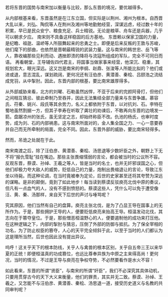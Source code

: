 若将东晋的国势与南宋加以衡量与比较，那么东晋的境况，要优越得多。

从内部根基来看，东晋虽然是在江东立国，但实际是以荆州、湘州为根本。自西晋大乱以来，刘弘、陶侃等人在荆州及湘州等地勤勉经营，深谋远虑，经过数十年的积累，早已是民众安宁、粮食充足、兵士精锐。无论是粮草、舟车还是兵器，几乎可以朝求夕应。
南宋则不具备这样稳固的后方基地。
东晋赖以保家卫国的力量，是纪瞻、祖逖、温峤等人所鼓舞起来的忠勇之士。即便是后来反叛的王敦与苏峻，他们麾下的部曲，也依然是晋朝最精锐的武装力量。这与南宋的韩世忠、岳飞等人，靠收编那些见利而动、遇挫即溃的降将与流寇所组成的军队，完全不可同日而语。
再看朝堂，王导辅佐四代君主，将国事当做家事来经营，他深沉、稳重，其规划宏大，眼光深远。这又岂是南宋的李纲、赵鼎、张浚等人所能比拟的？他们或进或退，意志混乱，谋划疏阔，更何况还有汪伯彦、黄潜善、秦桧、吕颐浩之流结成党羽，从中掣肘。因此，东晋内部的根基，要比南宋雄厚得多。

从外部威胁来看，北方的刘曜、石勒虽然凶悍，不亚于后来的完颜阿骨打，但他们之间相互猜忌、彼此牵制乃至吞并，因此无法集结全部力量来与东晋争雄。慕容氏、苻秦、姚兴、段氏等其余势力，名义上都依附于东晋，以对抗刘、石。李特在蜀地虽然割据一方，但其子李寿在听取了龚壮的劝谏后，不敢再向东晋的边境发一箭。盘踞凉州的张氏，虽无坚定之志，却始终称臣不改。仇池的杨氏，也审时度势，成为刘、石的内部祸患。这与南宋所面对的，金人集全国之力、一心一意要吞并自己而无所牵制的局面，完全不同。因此，东晋外部的威胁，要比南宋轻得多。

然而，吊诡之处就在于此。

南宋南渡之后，除了汪伯彦、黄潜善、秦桧、汤思退等少数奸臣之外，朝野上下无不将“报仇雪耻”挂在嘴边。那些主张畏缩懦弱的言论，都会被当时的公议所不容。反观东晋，蔡谟、孙绰、王羲之等人，皆是当时的名士，也并无奸邪误国之心，但他们却极力夸大敌人的威势，贬低自己的力量，炮制出畏缩退让的言论，导致江东坐以待毙。而这种论调，在当时竟被奉为定论，后世的史家甚至还将其夸赞为深远的谋略。是非的颠倒，竟到了如此地步！每当读到蔡谟反驳庾亮北伐中原的奏议，但凡有一点血气的人，没有不感到愤怒的。蔡谟这些人，凭什么可以免于遭受像汪、黄、秦、汤那样，来自天下后世的声讨与唾骂呢？

究其原因，他们当然有自己的盘算。庾亮主张北伐，是为了凸显王导在国事上的无所作为。于是，那些拥护王导的人，便要贬低庾亮来抬高王导。桓温发动北伐，其志向在于篡夺皇位。于是，那些憎恶桓温野心的人，便要遏制他的成功来打压他。在这种逻辑之下，内部的掣肘与猜忌，压倒了外部的防御与抵抗。为了保全宰相的功名，为了防止权臣的篡夺，人心的天平完全倾斜于此，以至于当时的人们都认为这是理所当然，后世也因此没有提出异议。

呜呼！这关乎天下的根本防线，关乎人与禽兽的根本区别，关乎自五帝三王以来华夏的正统！即便桓温真的功成篡位，也远比尊奉异族为中原之主来得高尚！更何况，当时的情况，不过是王导与庾亮在争权夺势，不必然要看作是水火不容！

如此看来，东晋的所谓“贤臣”，与南宋的所谓“奸臣”，我们不必深究其具体动机，只要用贯穿古今的天下大义来衡量，他们的罪责，其实并无二致。蔡谟、孙绰、王羲之，又怎能不与汪伯彦、黄潜善、秦桧、汤思退一道，接受历史道义与名教的共同审判呢？
